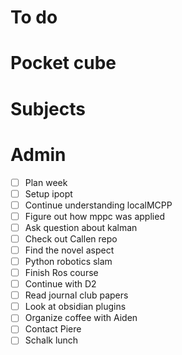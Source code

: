 # To do

# Pocket cube

# Subjects

# Admin
- [ ] Plan week
- [ ] Setup ipopt
- [ ] Continue understanding localMCPP
- [ ] Figure out how mppc was applied
- [ ] Ask question about kalman
- [ ] Check out Callen repo
- [ ] Find the novel aspect
- [ ] Python robotics slam
- [ ] Finish Ros course
- [ ] Continue with D2
- [ ] Read journal club papers
- [ ] Look at obsidian plugins
- [ ] Organize coffee with Aiden
- [ ] Contact Piere
- [ ] Schalk lunch